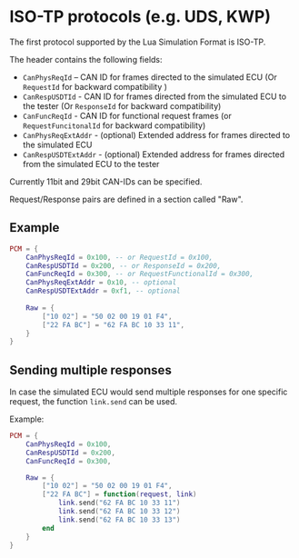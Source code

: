 # ISO-TP protocols (e.g. UDS, KWP)
The first protocol supported by the Lua Simulation Format is ISO-TP.

The header contains the following fields:

* `CanPhysReqId` – CAN ID for frames directed to the simulated ECU (Or `RequestId` for backward compatibility )
* `CanRespUSDTId` - CAN ID for frames directed from the simulated ECU to the tester (Or `ResponseId` for backward compatibility)
* `CanFuncReqId` - CAN ID for functional request frames (or `RequestFuncitonalId` for backward compatibility)
* `CanPhysReqExtAddr` - (optional) Extended address for frames directed to the simulated ECU
* `CanRespUSDTExtAddr` - (optional) Extended address for frames directed from the simulated ECU to the tester

Currently 11bit and 29bit CAN-IDs can be specified.

Request/Response pairs are defined in a section called "Raw".

## Example

```lua
PCM = {
    CanPhysReqId = 0x100, -- or RequestId = 0x100,
    CanRespUSDTId = 0x200, -- or ResponseId = 0x200,
    CanFuncReqId = 0x300, -- or RequestFunctionalId = 0x300,
    CanPhysReqExtAddr = 0x10, -- optional
    CanRespUSDTExtAddr = 0xf1, -- optional
    
    Raw = {
        ["10 02"] = "50 02 00 19 01 F4",
        ["22 FA BC"] = "62 FA BC 10 33 11",
    }
}
```

## Sending multiple responses
In case the simulated ECU would send multiple responses for one specific request, the function `link.send` can be used.

Example:

```lua
PCM = {
    CanPhysReqId = 0x100,
    CanRespUSDTId = 0x200,
    CanFuncReqId = 0x300,

    Raw = {
        ["10 02"] = "50 02 00 19 01 F4",
        ["22 FA BC"] = function(request, link)
            link.send("62 FA BC 10 33 11")
            link.send("62 FA BC 10 33 12")
            link.send("62 FA BC 10 33 13")
        end
    }
}
```
